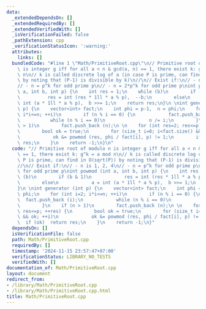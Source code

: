 ```yaml
---
data:
  _extendedDependsOn: []
  _extendedRequiredBy: []
  _extendedVerifiedWith: []
  _isVerificationFailed: false
  _pathExtension: cpp
  _verificationStatusIcon: ':warning:'
  attributes:
    links: []
  bundledCode: "#line 1 \"Math/PrimitiveRoot.cpp\"\n// Primitive root of modulo n\
    \ is integer g iff for all a < n & gcd(a, n) == 1, there exist k: g^k = a mod\
    \ n\n// k is called discrete log of a (in case P is prime, can find in O(sqrt(P))\
    \ by noting that (P-1) is divisible by k)\n//\n// Exist if:\n// - n is 1, 2, 4\n\
    // - n = p^k for odd prime p\n// - n = 2*p^k for odd prime p\nint powmod (int\
    \ a, int b, int p) {\n    int res = 1;\n    while (b)\n        if (b & 1)\n  \
    \          res = int (res * 1ll * a % p),  --b;\n        else\n            a =\
    \ int (a * 1ll * a % p),  b >>= 1;\n    return res;\n}\n \nint generator (int\
    \ p) {\n    vector<int> fact;\n    int phi = p-1,  n = phi;\n    for (int i=2;\
    \ i*i<=n; ++i)\n        if (n % i == 0) {\n            fact.push_back (i);\n \
    \           while (n % i == 0)\n                n /= i;\n        }\n    if (n\
    \ > 1)\n        fact.push_back (n);\n \n    for (int res=2; res<=p; ++res) {\n\
    \        bool ok = true;\n        for (size_t i=0; i<fact.size() && ok; ++i)\n\
    \            ok &= powmod (res, phi / fact[i], p) != 1;\n        if (ok)  return\
    \ res;\n    }\n    return -1;\n}\n"
  code: "// Primitive root of modulo n is integer g iff for all a < n & gcd(a, n)\
    \ == 1, there exist k: g^k = a mod n\n// k is called discrete log of a (in case\
    \ P is prime, can find in O(sqrt(P)) by noting that (P-1) is divisible by k)\n\
    //\n// Exist if:\n// - n is 1, 2, 4\n// - n = p^k for odd prime p\n// - n = 2*p^k\
    \ for odd prime p\nint powmod (int a, int b, int p) {\n    int res = 1;\n    while\
    \ (b)\n        if (b & 1)\n            res = int (res * 1ll * a % p),  --b;\n\
    \        else\n            a = int (a * 1ll * a % p),  b >>= 1;\n    return res;\n\
    }\n \nint generator (int p) {\n    vector<int> fact;\n    int phi = p-1,  n =\
    \ phi;\n    for (int i=2; i*i<=n; ++i)\n        if (n % i == 0) {\n          \
    \  fact.push_back (i);\n            while (n % i == 0)\n                n /= i;\n\
    \        }\n    if (n > 1)\n        fact.push_back (n);\n \n    for (int res=2;\
    \ res<=p; ++res) {\n        bool ok = true;\n        for (size_t i=0; i<fact.size()\
    \ && ok; ++i)\n            ok &= powmod (res, phi / fact[i], p) != 1;\n      \
    \  if (ok)  return res;\n    }\n    return -1;\n}"
  dependsOn: []
  isVerificationFile: false
  path: Math/PrimitiveRoot.cpp
  requiredBy: []
  timestamp: '2024-11-15 23:57:47+07:00'
  verificationStatus: LIBRARY_NO_TESTS
  verifiedWith: []
documentation_of: Math/PrimitiveRoot.cpp
layout: document
redirect_from:
- /library/Math/PrimitiveRoot.cpp
- /library/Math/PrimitiveRoot.cpp.html
title: Math/PrimitiveRoot.cpp
---
```

